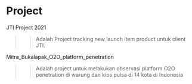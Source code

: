# Project
JTI Project 2021
>> Adalah Project tracking new launch item product untuk client JTI.

Mitra_Bukalapak_O2O_platform_penetration
>> Adalah project untuk melakukan observasi platform O2O penetration di warung dan kios pulsa di 14 kota di Indonesia

